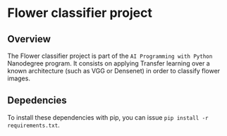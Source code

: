 # Flower classifier project

## Overview
The Flower classifier project is part of the `AI Programming with Python` Nanodegree program.
It consists on applying Transfer learning over a known architecture (such as VGG or Densenet) in order to classify flower images.

## Depedencies
To install these dependencies with pip, you can issue `pip install -r requirements.txt`.
